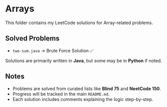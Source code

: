 # Arrays

This folder contains my LeetCode solutions for Array-related problems.  

## Solved Problems
- `two-sum.java` → Brute Force Solution ✅  

Solutions are primarily written in **Java**, but some may be in **Python** if noted.  

## Notes
- Problems are solved from curated lists like **Blind 75** and **NeetCode 150**.  
- Progress will be tracked in the main `README.md`.  
- Each solution includes comments explaining the logic step-by-step.
